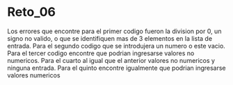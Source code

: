 # Reto_06
Los errores que encontre para el primer codigo fueron la division por 0, un signo no valido, o que se identifiquen mas de 3 elementos en la lista de entrada.
Para el segundo codigo que se introdujera un numero o este vacio.
Para el tercer codigo encontre que podrian ingresarse valores no numericos.
Para el cuarto al igual que el anterior valores no numericos y ninguna entrada.
Para el quinto encontre igualmente que podrian ingresarse valores numericos
